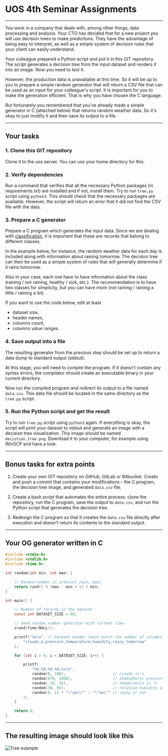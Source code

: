# UOS 4th Seminar Assignments

-----

You work in a company that deals with, among other things, data processing and analysis. Your CTO has decided that for a new project you will use decision trees to make predictions. They have the advantage of being easy to interpret, as well as a simple system of decision rules that your client can easily understand.

Your colleague prepared a Python script and put it in this GIT repository. The script generates a decision tree from the input dataset and renders it into an image. Now you need to test it.

However, the production data is unavailable at this time. So it will be up to you to prepare a simple random generator that will return a CSV file that can be used as an input for your colleague's script. It is important for you to make the generation efficient. That is why you have chosen the C language. 

But fortunately you remembered that you've already made a simple generator in C (attached below) that returns random weather data. So it's okay to just modify it and then save its output to a file.

-----

## Your tasks

### 1. Clone this GIT repository

Clone it to the uos server. You can use your home directory for this.

### 2. Verify dependencies

Run a command that verifies that all the necessary Python packages (in requirements.txt) are installed and if not, install them. Try to run `tree.py` script using `python3`. This should check that the necessary packages are available. However, the script will return an error that it did not find the CSV file with the data.

### 3. Prepare a C generator

Prepare a C program which generates the input data. Since we are dealing with [classification](https://www.simplilearn.com/tutorials/machine-learning-tutorial/classification-in-machine-learning#what_is_classification), it is important that these are records that belong to different classes.

In the example below, for instance, the random weather data for each day is included along with information about raining tomorrow. The decision tree can then be used as a simple system of rules that will generally determine if it rains tomorrow.

Also in your case, each row have to have information about the class (raining / not raining, healthy / sick, etc.). The recommendation is to have two classes for simplicity, but you can have more (not raining / raining a little / raining a lot).

If you want to use the code below, edit at least

- dataset size,
- header names,
- columns count,
- columns value ranges.

### 4. Save output into a file

The resulting generator from the previous step should be set up to return a data dump to standard output (stdout). 

At this stage, you will need to compile the program. If it doesn't contain any syntax errors, the compilator should create an executable binary in your current directory.

Now run the compiled program and redirect its output to a file named `data.csv`. This data file should be located in the same directory as the `tree.py` script.

### 5. Run the Python script and get the result

Try to run `tree.py` script using `python3` again. If everything is okay, the script will print your dataset to stdout and generate an image with a decision tree visualization. This image should be named `decistion_tree.png`. Download it to your computer, for example using WinSCP and have a look.

-----

## Bonus tasks for extra points

1. Create your own GIT repository on GitHub, GitLab or Bitbucket. Create and push a commit that contains your modifications - the C program, the decision tree image, and generated `data.csv` file.

2. Create a bash script that automates the entire process: clone the repository, run the C program, save the output to `data.csv`, and run the Python script that generates the decision tree.

3. Redesign the C program so that it creates the `data.csv` file directly after execution and doesn't return its contents to the standard output.

-----

## Your OG generator written in C

```c
#include <stdio.h>
#include <stdlib.h>
#include <time.h>

int random(int min, int max) {

    // Random number in interval [min, max]
    return rand() % (max - min + 1) + min;
}

int main() {

    // Number of records in the dataset
    const int DATASET_SIZE = 50;

    // Seed random number generator with current time
    srand(time(NULL));

    printf("%s\n", // Dataset header (must match the number of columns)
        "clouds,a_pressure,temperature,humidity,rainy_tomorrow"
    );

    for (int i = 0; i < DATASET_SIZE; i++) {

        printf(
            "%d,%d,%d,%d,%s\n",
            random(0, 100),                     // clouds in %
            random(970, 1050),                  // atmospheric pressure in hPa 
            random(-10, 35),                    // temperature in °C
            random(30, 95),                     // relative humidity in %
            random(0, 1) ? "\"yes\"" : "\"no\"" // rainy or not
        );
    }

    return 0;
}
```

-----

## The resulting image should look like this

![Tree example](https://gitlab.com/pesout/uos-tree/-/raw/main/decistion_tree_example.png)
